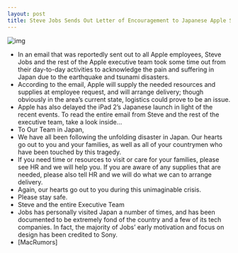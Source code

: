 ```yaml
---
layout: post
title: Steve Jobs Sends Out Letter of Encouragement to Japanese Apple Staff
---
```

![img](http://media.idownloadblog.com/wp-content/uploads/2011/01/Steve-Jobs-e1295280588460.jpg)
* In an email that was reportedly sent out to all Apple employees, Steve Jobs and the rest of the Apple executive team took some time out from their day-to-day activities to acknowledge the pain and suffering in Japan due to the earthquake and tsunami disasters.
* According to the email, Apple will supply the needed resources and supplies at employee request, and will arrange delivery; though obviously in the area’s current state, logistics could prove to be an issue.
* Apple has also delayed the iPad 2’s Japanese launch in light of the recent events. To read the entire email from Steve and the rest of the executive team, take a look inside…
* To Our Team in Japan,
* We have all been following the unfolding disaster in Japan. Our hearts go out to you and your families, as well as all of your countrymen who have been touched by this tragedy.
* If you need time or resources to visit or care for your families, please see HR and we will help you. If you are aware of any supplies that are needed, please also tell HR and we will do what we can to arrange delivery.
* Again, our hearts go out to you during this unimaginable crisis.
* Please stay safe.
* Steve and the entire Executive Team
* Jobs has personally visited Japan a number of times, and has been documented to be extremely fond of the country and a few of its tech companies. In fact, the majority of Jobs’ early motivation and focus on design has been credited to Sony.
* [MacRumors]

